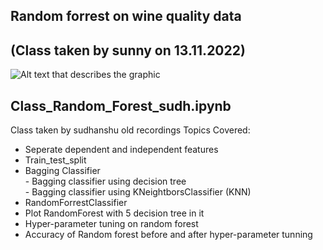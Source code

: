 ## Random forrest on wine quality data 
(Class taken by sunny on 13.11.2022)
- 
<img src="url.gif" alt="Alt text that describes the graphic" title="Title text" />


## Class_Random_Forest_sudh.ipynb
Class taken by sudhanshu old recordings
Topics Covered:
- Seperate dependent and independent features
- Train_test_split
- Bagging Classifier</br>
      - Bagging classifier using decision tree</br>
      - Bagging classifier using KNeightborsClassifier (KNN)
- RandomForrestClassifier
- Plot RandomForest with 5 decision tree in it
- Hyper-parameter tuning on random forest
- Accuracy of Random forest before and after hyper-parameter tunning


